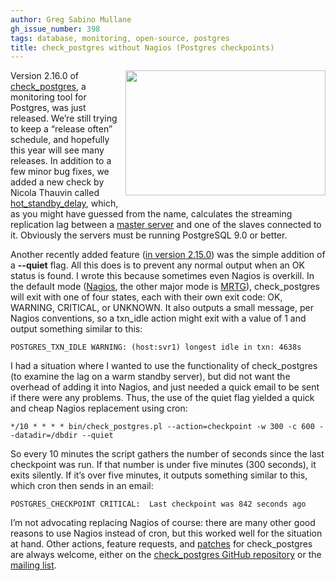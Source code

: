 ```yaml
---
author: Greg Sabino Mullane
gh_issue_number: 398
tags: database, monitoring, open-source, postgres
title: check_postgres without Nagios (Postgres checkpoints)
---
```


<a href="/blog/2011/01/21/checkpostgres-without-nagios-postgres/image-0-big.jpeg" onblur="try {parent.deselectBloggerImageGracefully();} catch(e) {}"><img alt="" border="0" id="BLOGGER_PHOTO_ID_5564861357320644354" src="/blog/2011/01/21/checkpostgres-without-nagios-postgres/image-0.jpeg" style="float:right; margin:0 0 10px 10px;cursor:pointer; cursor:hand;width: 320px; height: 200px;"/></a>

Version 2.16.0 of [check_postgres](https://bucardo.org/check_postgres/), a monitoring tool for Postgres, was just released. We’re still trying to keep a “release often” schedule, and hopefully this year will see many releases. In addition to a few minor bug fixes, we added a new check by Nicola Thauvin called [hot_standby_delay](https://bucardo.org/check_postgres/check_postgres.pl.html#hot_standby_delay), which, as you might have guessed from the name, calculates the streaming replication lag between a [master server](https://wiki.postgresql.org/wiki/Hot_Standby) and one of the slaves connected to it. Obviously the servers must be running PostgreSQL 9.0 or better.

Another recently added feature ([in version 2.15.0](https://github.com/bucardo/check_postgres/commit/c54c4d041bb164c201f5da2de217496c9f4e261c)) was the simple addition of a **--quiet** flag. All this does is to prevent any normal output when an OK status is found. I wrote this because sometimes even Nagios is overkill. In the default mode ([Nagios](https://www.nagios.org/), the other major mode is [MRTG](https://oss.oetiker.ch/mrtg/)), check_postgres will exit with one of four states, each with their own exit code: OK, WARNING, CRITICAL, or UNKNOWN. It also outputs a small message, per Nagios conventions, so a txn_idle action might exit with a value of 1 and output something similar to this:

```plaintext
POSTGRES_TXN_IDLE WARNING: (host:svr1) longest idle in txn: 4638s
```

I had a situation where I wanted to use the functionality of check_postgres (to examine the lag on a warm standby server), but did not want the overhead of adding it into Nagios, and just needed a quick email to be sent if there were any problems. Thus, the use of the quiet flag yielded a quick and cheap Nagios replacement using cron:

```plaintext
*/10 * * * * bin/check_postgres.pl --action=checkpoint -w 300 -c 600 --datadir=/dbdir --quiet
```

So every 10 minutes the script gathers the number of seconds since the last checkpoint was run. If that number is under five minutes (300 seconds), it exits silently. If it’s over five minutes, it outputs something similar to this, which cron then sends in an email:

```plaintext
POSTGRES_CHECKPOINT CRITICAL:  Last checkpoint was 842 seconds ago
```

I’m not advocating replacing Nagios of course: there are many other good reasons to use Nagios instead of cron, but this worked well for the situation at hand. Other actions, feature requests, and [patches](https://github.com/bucardo/check_postgres/) for check_postgres are always welcome, either on the [check_postgres GitHub repository](https://github.com/bucardo/check_postgres/issues) or the [mailing list](https://mail.endcrypt.com/mailman/listinfo/check_postgres).
